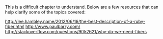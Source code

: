 This is a difficult chapter to understand. Below are a few resources that can help clarify some of the topics covered:

http://lee.hambley.name/2012/06/19/the-best-description-of-a-ruby-fiber.html
http://www.paulbarry.com/
http://stackoverflow.com/questions/9052621/why-do-we-need-fibers
